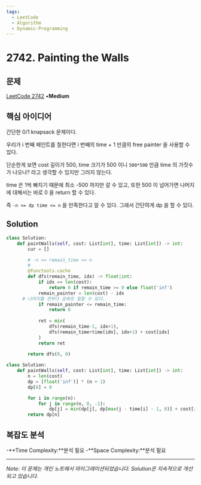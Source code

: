 ```yaml
---
tags:
  - LeetCode
  - Algorithm
  - Dynamic-Programming
---
```


# 2742. Painting the Walls

## 문제

[LeetCode 2742](https://leetcode.com/problems/painting-the-walls/description/) •**Medium**

## 핵심 아이디어

간단한 0/1 knapsack 문제이다.

우리가 i 번째 페인트를 칠한다면 i 번째의 time + 1 만큼의 free painter 을 사용할 수 있다.

단순한게 보면 cost 길이가 500, time 크기가 500 이니 `500*500` 만큼 time 의 가짓수가 나오나? 라고 생각할 수 있지만 그러지 않는다.

time 은 1씩 빠지기 때문에 최소 -500 까지만 갈 수 있고, 또한 500 이 넘어가면 나머지에 대해서는 바로 0 을 return 할 수 있다.

즉 `-n <= dp time <= n` 을 만족한다고 알 수 있다. 그래서 간단하게 dp 을 할 수 있다.

## Solution

```python
class Solution:
    def paintWalls(self, cost: List[int], time: List[int]) -> int:
        cur = []

        # -n <= remain_time <= n
        # 
        @functools.cache
        def dfs(remain_time, idx) -> float|int:
            if idx == len(cost):
                return 0 if remain_time >= 0 else float('inf')
            remain_painter = len(cost) - idx
      # 나머지를 전부다 공짜로 칠할 수 있다.
            if remain_painter <= remain_time:
                return 0
            
            ret = min(
                dfs(remain_time-1, idx+1),
                dfs(remain_time+time[idx], idx+1) + cost[idx]
            )
            return ret
        
        return dfs(0, 0)
```

```python
class Solution:
    def paintWalls(self, cost: List[int], time: List[int]) -> int:
        n = len(cost)
        dp = [float('inf')] * (n + 1)
        dp[0] = 0

        for i in range(n):
            for j in range(n, 0, -1):
                dp[j] = min(dp[j], dp[max(j - time[i] - 1, 0)] + cost[i])
        return dp[n]
```

## 복잡도 분석

-**Time Complexity:**분석 필요
-**Space Complexity:**분석 필요

---

*Note: 이 문제는 개인 노트에서 마이그레이션되었습니다. Solution은 지속적으로 개선되고 있습니다.*
